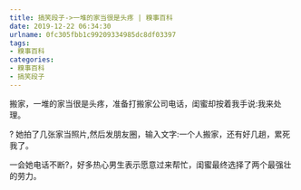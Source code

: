 ```yaml
---
title: 搞笑段子->一堆的家当很是头疼 | 糗事百科
date: 2019-12-22 06:34:30
urlname: 0fc305fbb1c99209334985dc8df03397
tags: 
- 糗事百科
categories:
- 糗事百科
- 搞笑段子
---
```

搬家，一堆的家当很是头疼，准备打搬家公司电话，闺蜜却按着我手说:我来处理。

?       她拍了几张家当照片,然后发朋友圈，输入文字:一个人搬家，还有好几趟，累死我了。

一会她电话不断?，好多热心男生表示愿意过来帮忙，闺蜜最终选择了两个最强壮的劳力。


